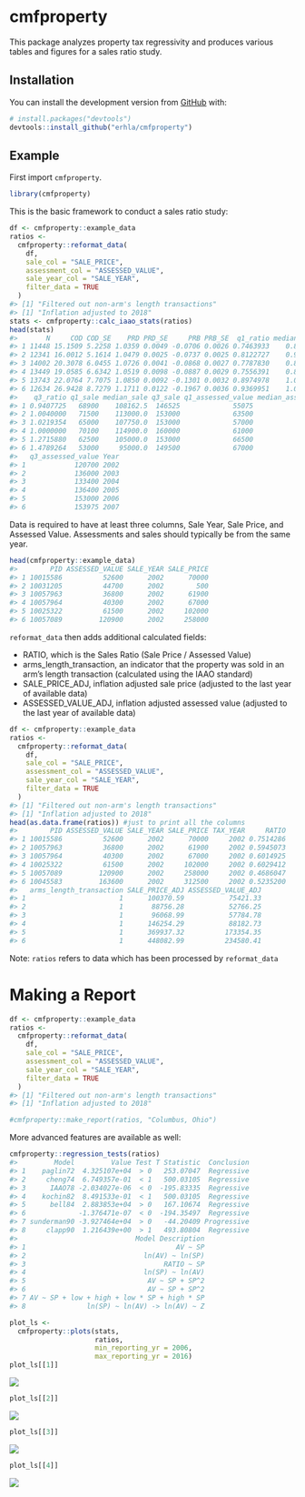 
<!-- README.md is generated from README.Rmd. Please edit that file -->

# cmfproperty

This package analyzes property tax regressivity and produces various
tables and figures for a sales ratio study.

## Installation

You can install the development version from
[GitHub](https://github.com/) with:

``` r
# install.packages("devtools")
devtools::install_github("erhla/cmfproperty")
```

## Example

First import `cmfproperty`.

``` r
library(cmfproperty)
```

This is the basic framework to conduct a sales ratio study:

``` r
df <- cmfproperty::example_data
ratios <-
  cmfproperty::reformat_data(
    df,
    sale_col = "SALE_PRICE",
    assessment_col = "ASSESSED_VALUE",
    sale_year_col = "SALE_YEAR",
    filter_data = TRUE
  )
#> [1] "Filtered out non-arm's length transactions"
#> [1] "Inflation adjusted to 2018"
stats <- cmfproperty::calc_iaao_stats(ratios)
head(stats)
#>       N     COD COD_SE    PRD PRD_SE     PRB PRB_SE  q1_ratio median_ratio
#> 1 11448 15.1509 5.2258 1.0359 0.0049 -0.0706 0.0026 0.7463933    0.8350732
#> 2 12341 16.0012 5.1614 1.0479 0.0025 -0.0737 0.0025 0.8122727    0.9000000
#> 3 14002 20.3078 6.0455 1.0726 0.0041 -0.0868 0.0027 0.7787830    0.8794514
#> 4 13449 19.0585 6.6342 1.0519 0.0098 -0.0887 0.0029 0.7556391    0.8543689
#> 5 13743 22.0764 7.7075 1.0850 0.0092 -0.1301 0.0032 0.8974978    1.0068293
#> 6 12634 26.9428 8.7279 1.1711 0.0122 -0.1967 0.0036 0.9369951    1.0879731
#>    q3_ratio q1_sale median_sale q3_sale q1_assessed_value median_assessed_value
#> 1 0.9407725   68900    108162.5  146525             55075                 87100
#> 2 1.0040000   71500    113000.0  153000             63500                 99600
#> 3 1.0219354   65000    107750.0  153000             57000                 91100
#> 4 1.0000000   70100    114900.0  160000             61000                 94600
#> 5 1.2715880   62500    105000.0  153000             66500                105200
#> 6 1.4789264   53000     95000.0  149500             67000                106000
#>   q3_assessed_value Year
#> 1            120700 2002
#> 2            136000 2003
#> 3            133400 2004
#> 4            136400 2005
#> 5            153000 2006
#> 6            153975 2007
```

Data is required to have at least three columns, Sale Year, Sale Price,
and Assessed Value. Assessments and sales should typically be from the
same year.

``` r
head(cmfproperty::example_data)
#>        PID ASSESSED_VALUE SALE_YEAR SALE_PRICE
#> 1 10015586          52600      2002      70000
#> 2 10031205          44700      2002        500
#> 3 10057963          36800      2002      61900
#> 4 10057964          40300      2002      67000
#> 5 10025322          61500      2002     102000
#> 6 10057089         120900      2002     258000
```

`reformat_data` then adds additional calculated fields:

  - RATIO, which is the Sales Ratio (Sale Price / Assessed Value)
  - arms\_length\_transaction, an indicator that the property was sold
    in an arm’s length transaction (calculated using the IAAO standard)
  - SALE\_PRICE\_ADJ, inflation adjusted sale price (adjusted to the
    last year of available data)
  - ASSESSED\_VALUE\_ADJ, inflation adjusted assessed value (adjusted to
    the last year of available data)

<!-- end list -->

``` r
df <- cmfproperty::example_data
ratios <-
  cmfproperty::reformat_data(
    df,
    sale_col = "SALE_PRICE",
    assessment_col = "ASSESSED_VALUE",
    sale_year_col = "SALE_YEAR",
    filter_data = TRUE
  )
#> [1] "Filtered out non-arm's length transactions"
#> [1] "Inflation adjusted to 2018"
head(as.data.frame(ratios)) #just to print all the columns
#>        PID ASSESSED_VALUE SALE_YEAR SALE_PRICE TAX_YEAR     RATIO
#> 1 10015586          52600      2002      70000     2002 0.7514286
#> 2 10057963          36800      2002      61900     2002 0.5945073
#> 3 10057964          40300      2002      67000     2002 0.6014925
#> 4 10025322          61500      2002     102000     2002 0.6029412
#> 5 10057089         120900      2002     258000     2002 0.4686047
#> 6 10045583         163600      2002     312500     2002 0.5235200
#>   arms_length_transaction SALE_PRICE_ADJ ASSESSED_VALUE_ADJ
#> 1                       1      100370.59           75421.33
#> 2                       1       88756.28           52766.25
#> 3                       1       96068.99           57784.78
#> 4                       1      146254.29           88182.73
#> 5                       1      369937.32          173354.35
#> 6                       1      448082.99          234580.41
```

Note: `ratios` refers to data which has been processed by
`reformat_data`

# Making a Report

``` r
df <- cmfproperty::example_data
ratios <-
  cmfproperty::reformat_data(
    df,
    sale_col = "SALE_PRICE",
    assessment_col = "ASSESSED_VALUE",
    sale_year_col = "SALE_YEAR",
    filter_data = TRUE
  )
#> [1] "Filtered out non-arm's length transactions"
#> [1] "Inflation adjusted to 2018"

#cmfproperty::make_report(ratios, "Columbus, Ohio")
```

More advanced features are available as well:

``` r
cmfproperty::regression_tests(ratios)
#>         Model         Value Test T Statistic  Conclusion
#> 1    paglin72  4.325107e+04  > 0   253.07047  Regressive
#> 2     cheng74  6.749357e-01  < 1   500.03105  Regressive
#> 3      IAAO78 -2.034027e-06  < 0  -195.83335  Regressive
#> 4    kochin82  8.491533e-01  < 1   500.03105  Regressive
#> 5      bell84  2.883853e+04  > 0   167.10674  Regressive
#> 6             -1.376471e-07  < 0  -194.35497  Regressive
#> 7 sunderman90 -3.927464e+04  > 0   -44.20409 Progressive
#> 8     clapp90  1.216439e+00  > 1   493.80804  Regressive
#>                             Model Description
#> 1                                     AV ~ SP
#> 2                             ln(AV) ~ ln(SP)
#> 3                                  RATIO ~ SP
#> 4                             ln(SP) ~ ln(AV)
#> 5                              AV ~ SP + SP^2
#> 6                              AV ~ SP + SP^2
#> 7 AV ~ SP + low + high + low * SP + high * SP
#> 8               ln(SP) ~ ln(AV) -> ln(AV) ~ Z
```

``` r
plot_ls <-
  cmfproperty::plots(stats,
                     ratios,
                     min_reporting_yr = 2006,
                     max_reporting_yr = 2016)
plot_ls[[1]]
```

![](man/figures/README-example3-1.png)<!-- -->

``` r
plot_ls[[2]]
```

![](man/figures/README-example3-2.png)<!-- -->

``` r
plot_ls[[3]]
```

![](man/figures/README-example3-3.png)<!-- -->

``` r
plot_ls[[4]]
```

![](man/figures/README-example3-4.png)<!-- -->
